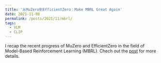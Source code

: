 ```yaml
---
title: '从MuZero到EfficientZero：Make MBRL Great Again'
date: 2021-11-08
permalink: /posts/2021/11/mbrl/
tags:
  - VLM
  - CLIP
---
```


I recap the recent progress of MuZero and EfficientZero in the field of Model-Based Reinforcement Learning (MBRL). Chech out the [post](https://zhuanlan.zhihu.com/p/430506610) for more details.